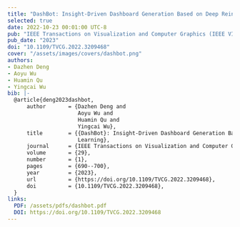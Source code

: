 ```yaml
---
title: "DashBot: Insight-Driven Dashboard Generation Based on Deep Reinforcement Learning"
selected: true
date: 2022-10-23 00:01:00 UTC-8
pub: "IEEE Transactions on Visualization and Computer Graphics (IEEE VIS 2022), vol. 29, no. 1, pp. 690-700, 2023 (CCF-A, JCR-Q1)"
pub_date: "2023"
doi: "10.1109/TVCG.2022.3209468"
cover: "/assets/images/covers/dashbot.png"
authors:
- Dazhen Deng
- Aoyu Wu
- Huamin Qu
- Yingcai Wu
bib: |-
  @article{deng2023dashbot,
      author       = {Dazhen Deng and
                      Aoyu Wu and
                      Huamin Qu and
                      Yingcai Wu},
      title        = {{DashBot}: Insight-Driven Dashboard Generation Based on Deep Reinforcement
                      Learning},
      journal      = {IEEE Transactions on Visualization and Computer Graphics},
      volume       = {29},
      number       = {1},
      pages        = {690--700},
      year         = {2023},
      url          = {https://doi.org/10.1109/TVCG.2022.3209468},
      doi          = {10.1109/TVCG.2022.3209468},
  }
links:
  PDF: /assets/pdfs/dashbot.pdf
  DOI: https://doi.org/10.1109/TVCG.2022.3209468
---
```

